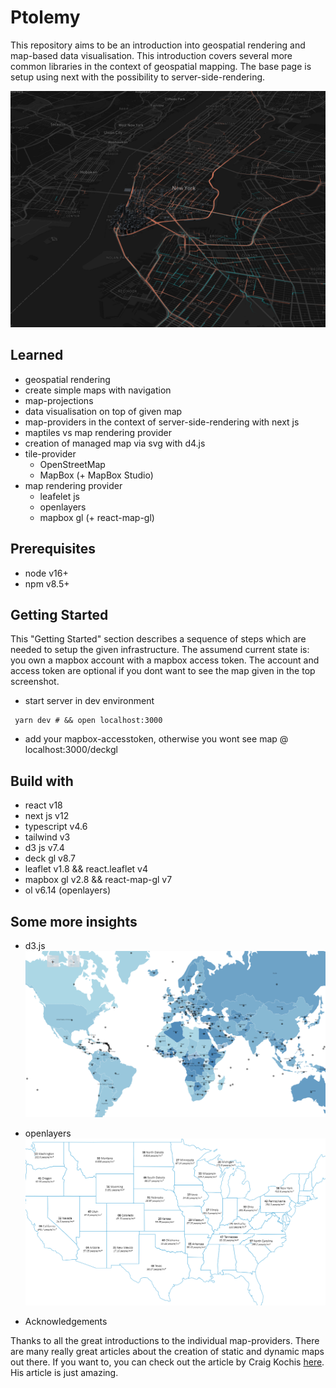 # Ptolemy

This repository aims to be an introduction into geospatial rendering and map-based data visualisation. This introduction covers several more common libraries in the context of geospatial mapping. The base page is setup using next with the possibility to server-side-rendering.

![alt text](.github/images/deckTimeFrameAnimation.PNG)

## Learned

- geospatial rendering
- create simple maps with navigation
- map-projections
- data visualisation on top of given map
- map-providers in the context of server-side-rendering with next js
- maptiles vs map rendering provider
- creation of managed map via svg with d4.js
- tile-provider
  - OpenStreetMap
  - MapBox (+ MapBox Studio)
- map rendering provider
  - leafelet js
  - openlayers
  - mapbox gl (+ react-map-gl)

## Prerequisites

- node v16+
- npm v8.5+

## Getting Started

This "Getting Started" section describes a sequence of steps which are needed to setup the given infrastructure. The assumend current state is: you own a mapbox account with a mapbox access token. The account and access token are optional if you dont want to see the map given in the top screenshot.

- start server in dev environment

```
 yarn dev # && open localhost:3000
```

- add your mapbox-accesstoken, otherwise you wont see map @ localhost:3000/deckgl

## Build with

- react v18
- next js v12
- typescript v4.6
- tailwind v3
- d3 js v7.4
- deck gl v8.7
- leaflet v1.8 && react.leaflet v4
- mapbox gl v2.8 && react-map-gl v7
- ol v6.14 (openlayers)

## Some more insights
- d3.js
![alt text](.github/images/d3World.PNG)

- openlayers
![alt text](.github/images/openlayersOffline.PNG)

- Acknowledgements

Thanks to all the great introductions to the individual map-providers. There are many really great articles about the creation of static and dynamic maps out there. If you want to, you can check out the article by Craig Kochis [here](https://ckochis.com/deck-gl-time-frame-animations). His article is just amazing.

